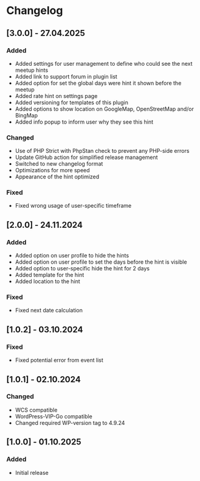 # Changelog

## [3.0.0] - 27.04.2025

### Added

- Added settings for user management to define who could see the next meetup hints
- Added link to support forum in plugin list
- Added option for set the global days were hint it shown before the meetup
- Added rate hint on settings page
- Added versioning for templates of this plugin
- Added options to show location on GoogleMap, OpenStreetMap and/or BingMap
- Added info popup to inform user why they see this hint

### Changed

- Use of PHP Strict with PhpStan check to prevent any PHP-side errors
- Update GitHub action for simplified release management
- Switched to new changelog format
- Optimizations for more speed
- Appearance of the hint optimized

### Fixed

- Fixed wrong usage of user-specific timeframe

## [2.0.0] - 24.11.2024

### Added

- Added option on user profile to hide the hints
- Added option on user profile to set the days before the hint is visible
- Added option to user-specific hide the hint for 2 days
- Added template for the hint
- Added location to the hint

### Fixed

- Fixed next date calculation

## [1.0.2] - 03.10.2024

### Fixed

- Fixed potential error from event list

## [1.0.1] - 02.10.2024

### Changed

- WCS compatible
- WordPress-VIP-Go compatible
- Changed required WP-version tag to 4.9.24

## [1.0.0] - 01.10.2025

### Added

- Initial release

